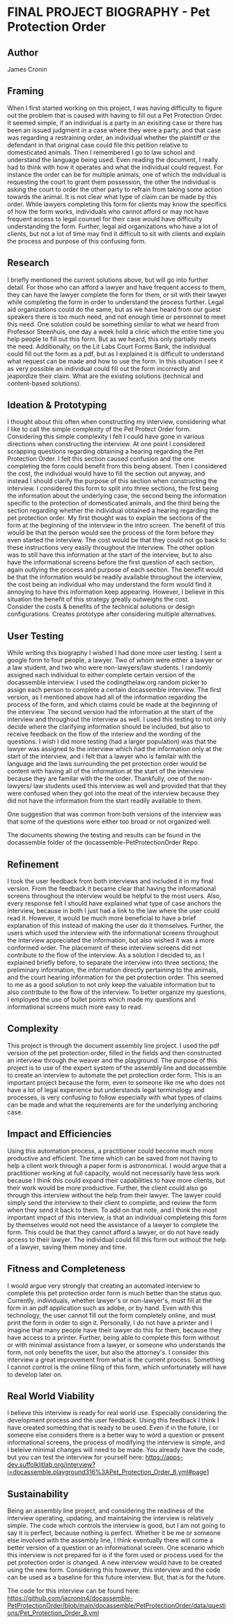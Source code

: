 # FINAL PROJECT BIOGRAPHY - Pet Protection Order

## Author

James Cronin

## Framing 

When I first started working on this project, I was having difficulty to figure out the problem that is caused with having to fill out a Pet Protection Order. It seemed simple, if an individual is a party in an exisiting case or there has been an issued judgment in a case where they were a party, and that case was regarding a restraining order, an individual whether the plaintiff or the defendant in that original case could file this petition relative to domesticated animals. Then I remembered I go to law school and understand the language being used. Even reading the document, I really had to think with how it operates and what the individual could request. For instance the order can be for multiple animals, one of which the individual is requesting the court to grant them possession, the other the individual is asking the court to order the other party to refrain from taking some action towards the animal. It is not clear what type of claim can be made by this order. While lawyers completing this form for clients may know the specifics of how the form works, individuals who cannot afford or may not have frequent access to legal counsel for their case would have difficulty understanding the form. Further, legal aid organizations who have a lot of clients, but not a lot of time may find it difficult to sit with clients and explain the process and purpose of this confusing form. 

## Research 

I briefly mentioned the current solutions above, but will go into further detail. For those who can afford a lawyer and have frequent access to them, they can have the lawyer complete the form for them, or sit with their lawyer while completing the form in order to understand the process further. Legal aid organizations could do the same, but as we have heard from our guest speakers there is too much need, and not enough time or personnel to meet this need. One solution could be something similar to what we heard from Professor Steenhuis, one day a week hold a clinic which the entire time you help people to fill out this form. But as we heard, this only partially meets the need. Additionally, on the Lit Labs Court Forms Bank, the individual could fill out the form as a pdf, but as I explained it is difficult to understand what request can be made and how to use the form. In this situation I see it as very possible an individual could fill out the form incorrectly and jeapordize their claim. 
What are the existing solutions (technical and content-based solutions). 

## Ideation & Prototyping

I thought about this often when constructing my interview, considering what I like to call the simple complexity of the Pet Protect Order form. Considering this simple complexity I felt I could have gone in various directions when constructing the interview. At one point I considered scrapping questions regarding obtaining a hearing regarding the Pet Protection Order. I felt this section caused confusion and the one completing the form could benefit from this being absent. Then I considered the cost, the individual would have to fill the section out anyway, and instead I should clarify the purpose of this section when constructing the interview. I considered this form to split into three sections, the first being the information about the underlying case, the second being the information specific to the protection of domesticated animals, and the third being the section regarding whether the individual obtained a hearing regarding the pet protection order. My first thought was to explain the sections of the form at the beginning of the interview in the intro screen. The benefit of this would be that the person would see the process of the form before they even started the interview. The cost would be that they could not go back to these instructions very easily throughout the interview. The other option was to still have this information at the start of the interview, but to also have the informational screens before the first question of each section, again outlying the process and purpose of each section. The benefit would be that the information would be readily available throughout the interview, the cost being an individual who may understand the form would find it annoying to have this information keep appearing. However, I believe in this situation the benefit of this strategy greatly outweighs the cost.  
Consider the costs & benefits of the technical solutions or design configurations. Creates prototype after considering multiple alternatives. 

## User Testing 

While writing this biography I wished I had done more user testing. I sent a google form to four people, a lawyer. Two of whom were either a lawyer or a law student, and two who were non-lawyers/law students. I randomly assigned each individual to either complete certain version of the docassemble interview. I used the codingthelaw.org random picker to assign each person to complete a certain docassemble interview. The first version, as I mentioned above had all of the information regarding the process of the form, and which claims could be made at the beginning of the interview. The second version had the information at the start of the interview and throughout the interview as well. I used this testing to not only decide where the clarifying information should be included, but also to receive feedback on the flow of the interiew and the wording of the questions. I wish I did more testing (had a larger population) was that the lawyer was assigned to the interview which had the information only at the start of the interview, and i felt that a lawyer who is familair with the language and the laws surrounding the pet protection order would be content with having all of the information at the start of the interview because they are familar with the the order. Thankfully, one of the non-lawyers/ law students used this interview as well and provided that that they were confused when they got into the meat of the interview because they did not have the information from the start readily available to them. 

One suggestion that was common from both versions of the interview was that some of the questions were either too broad or not organized well. 

The documents showing the testing and results can be found in the docassemble folder of the docassemble-PetProtectionOrder Repo. 


## Refinement 

I took the user feedback from both interviews and included it in my final version. From the feedback it became clear that having the informational screens throughout the interview would be helpful to the most users. Also, every response felt I should have explained what type of case anchors the interview, because in both I just had a link to the law where the user could read it. However, it would be much more beneficial to have a brief explanation of this instead of making the user do it themselves. Further, the users which used the interview with the informational screens throughout the interview appreciated the information, but also wished it was a more conformed order. The placement of these interview screens did not contribute to the flow of the interview. As a solution I decided to, as I explained briefly before, to separate the interview into three sections; the preliminary information, the information directly pertaining to the animals, and the court hearing information for the pet protection order. This seemed to me as a good solution to not only keep the valuable information but to also contribute to the flow of the interview. To better organize my questions, I employed the use of bullet points which made my questions and informational screens much more easy to read. 

## Complexity 

This project is through the document assembly line project. I used the pdf version of the pet protection order, filled in the fields and then constructed an interview through the weaver and the playground. The purpose of this project is to use of the expert system of the assembly line and docassemble to create an interview to automate the pet protection order form. This is an important project because the form, even to someone like me who does not have a lot of legal experience but understands legal terminology and processes, is very confusing to follow especially with what types of claims can be made and what the requirements are for the underlying anchoring case.  

## Impact and Efficiencies 

Using this automation process, a practitioner could become much more productive and efficient. The time which can be saved from not having to help a client work through a paper form is astronomical. I would argue that a practitioner working at full capacity, would not necessarily have less work because I think this could expand their capabilities to have more clients, but their work would be more productive. Further, the client could also go through this interview without the help from their lawyer. The lawyer could simply send the interview to their client to complete, and review the form when they send it back to them. To add on that note, and I think the most important impact of this interview, is that an individual completeing this form by themselves would not need the assistance of a lawyer to complete the form. This could be that they cannot afford a lawyer, or do not have ready access to their lawyer. The individual could fill this form out without the help of a lawyer, saving them money and time. 

## Fitness and Completeness 

I would argue very strongly that creating an automated interview to complete this pet protection order form is much better than the status quo. Currently, individuals, whether lawyer's or non-lawyer's, must fill at the form in an pdf application such as adobe, or by hand. Even with this technology, the user cannot fill out the form completely online, and must print the form in order to sign it. Personally, I do not have a printer and I imagine that many people have their lawyer do this for them, because they have access to a printer. Further, being able to complete this form without or with minimial assistance from a lawyer, or someone who understands the form, not only benefits the user, but also the attorney's. I consider this interview a great improvement from what is the current process. Something I cannot control is the online filing of this form, which unfortunately will have to develop later on.
 
## Real World Viability 

I believe this interview is ready for real world use. Especially considering the development process and the user feedback. Using this feedback I think I have created something that is ready to be used. Even if in the future, I or someone else considers there is a better way to word a question or present informational screens, the process of modifying the interview is simple, and I beleive minimal changes will need to be made. You already have the code, but you can test the interview for yourself here: https://apps-dev.suffolklitlab.org/interview?i=docassemble.playground316%3APet_Protection_Order_8.yml#page1

## Sustainability 

Being an assembly line project, and considering the readiness of the interview operating, updating, and maintaining the interview is relatively simple. The code which controls the interview is good, but I am not going to say it is perfect, because nothing is perfect. Whether it be me or someone else involved with the assembly line, I think eventually there will come a better version of a question or an informational screen. One scenario which this interview is not prepared for is if the form used or process used for the pet protection order is changed. A new interview would have to be created using the new form. Considering this however, this interview and the code can be used as a baseline for this future interview. But, that is for the future. 

The code for this interview can be found here: https://github.com/jacronin4/docassemble-PetProtectionOrder/blob/main/docassemble/PetProtectionOrder/data/questions/Pet_Protection_Order_8.yml
